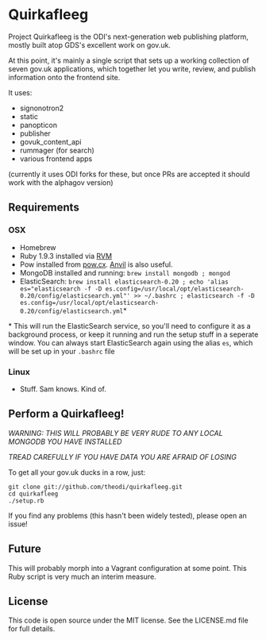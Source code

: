 Quirkafleeg  
===========

Project Quirkafleeg is the ODI's next-generation web publishing platform, mostly built
atop GDS's excellent work on gov.uk.

At this point, it's mainly a single script that sets up a working collection of seven gov.uk
applications, which together let you write, review, and publish information onto the frontend
site.

It uses:

* signonotron2
* static
* panopticon
* publisher
* govuk_content_api
* rummager (for search)
* various frontend apps

(currently it uses ODI forks for these, but once PRs are accepted it should work with the alphagov version)

Requirements
------------

### OSX

* Homebrew
* Ruby 1.9.3 installed via [RVM](http://rvm.io)
* Pow installed from [pow.cx](http://pow.cx). [Anvil](http://anvilformac.com) is also useful.
* MongoDB installed and running: `brew install mongodb ; mongod`
* ElasticSearch: `brew install elasticsearch-0.20 ; echo 'alias es="elasticsearch -f -D es.config=/usr/local/opt/elasticsearch-0.20/config/elasticsearch.yml"' >> ~/.bashrc ; elasticsearch -f -D es.config=/usr/local/opt/elasticsearch-0.20/config/elasticsearch.yml`\*

\* This will run the ElasticSearch service, so you'll need to configure it as a background process, or keep it running and run the setup stuff in a seperate window. You can always start ElasticSearch again using the alias `es`, which will be set up in your `.bashrc` file

### Linux

* Stuff. Sam knows. Kind of.

Perform a Quirkafleeg!
----------------------

*WARNING: THIS WILL PROBABLY BE VERY RUDE TO ANY LOCAL MONGODB YOU HAVE INSTALLED*

*TREAD CAREFULLY IF YOU HAVE DATA YOU ARE AFRAID OF LOSING*

To get all your gov.uk ducks in a row, just:

```
git clone git://github.com/theodi/quirkafleeg.git
cd quirkafleeg
./setup.rb
```

If you find any problems (this hasn't been widely tested), please open an issue!

Future
------

This will probably morph into a Vagrant configuration at some point. This Ruby script is very much an interim measure.

License
-------

This code is open source under the MIT license. See the LICENSE.md file for full details.
